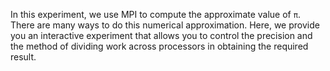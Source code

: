 <!-- ### Aim of the experiment -->

In this experiment, we use MPI to compute the approximate value of `π`. There are many ways to do this numerical approximation. Here, we provide you an interactive experiment that allows you to control the precision and the method of dividing work across processors in obtaining the required result.
